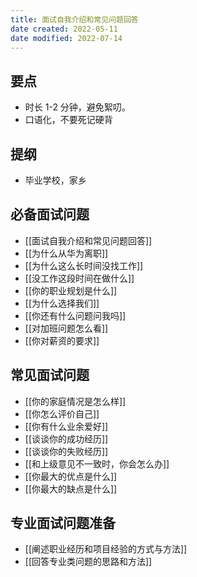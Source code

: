 ```yaml
---
title: 面试自我介绍和常见问题回答
date created: 2022-05-11
date modified: 2022-07-14
---
```


## 要点

- 时长 1-2 分钟，避免絮叨。
- 口语化，不要死记硬背

## 提纲

- 毕业学校，家乡

## 必备面试问题

- [[面试自我介绍和常见问题回答]]
- [[为什么从华为离职]]
- [[为什么这么长时间没找工作]]
- [[没工作这段时间在做什么]]
- [[你的职业规划是什么]]
- [[为什么选择我们]]
- [[你还有什么问题问我吗]]
- [[对加班问题怎么看]]
- [[你对薪资的要求]]

## 常见面试问题

- [[你的家庭情况是怎么样]]
- [[你怎么评价自己]]
- [[你有什么业余爱好]]
- [[谈谈你的成功经历]]
- [[谈谈你的失败经历]]
- [[和上级意见不一致时，你会怎么办]]
- [[你最大的优点是什么]]
- [[你最大的缺点是什么]]

## 专业面试问题准备

- [[阐述职业经历和项目经验的方式与方法]]
- [[回答专业类问题的思路和方法]]
